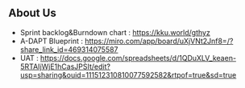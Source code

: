 ## About Us
- Sprint backlog&Burndown chart : <https://kku.world/gthyz>
- A-DAPT Blueprint : <https://miro.com/app/board/uXjVNt2Jnf8=/?share_link_id=469314075587>
- UAT : <https://docs.google.com/spreadsheets/d/1QDuXLV_keaen-5RTAIjWjE1hCasJPSIt/edit?usp=sharing&ouid=111512310810077592582&rtpof=true&sd=true>
